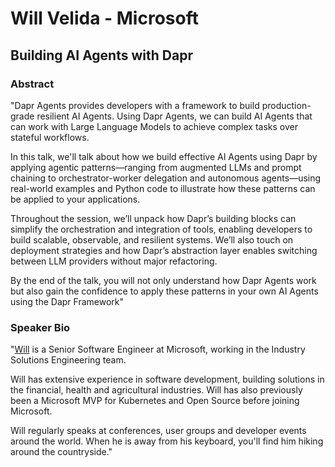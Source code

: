 # Will Velida - Microsoft
## Building AI Agents with Dapr
### Abstract
"Dapr Agents provides developers with a framework to build production-grade resilient AI Agents. Using Dapr Agents, we can build AI Agents that can work with Large Language Models to achieve complex tasks over stateful workflows.

In this talk, we'll talk about how we build effective AI Agents using Dapr by applying agentic patterns—ranging from augmented LLMs and prompt chaining to orchestrator-worker delegation and autonomous agents—using real-world examples and Python code to illustrate how these patterns can be applied to your applications.

Throughout the session, we’ll unpack how Dapr’s building blocks can simplify the orchestration and integration of tools, enabling developers to build scalable, observable, and resilient systems. We’ll also touch on deployment strategies and how Dapr’s abstraction layer enables switching between LLM providers without major refactoring.

By the end of the talk, you will not only understand how Dapr Agents work but also gain the confidence to apply these patterns in your own AI Agents using the Dapr Framework"
### Speaker Bio
"[Will](https://github.com/willvelida) is a Senior Software Engineer at Microsoft, working in the Industry Solutions Engineering team.

Will has extensive experience in software development, building solutions in the financial, health and agricultural industries. Will has also previously been a Microsoft MVP for Kubernetes and Open Source before joining Microsoft.

Will regularly speaks at conferences, user groups and developer events around the world. When he is away from his keyboard, you'll find him hiking around the countryside."